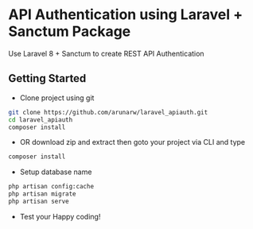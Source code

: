 # API Authentication using Laravel + Sanctum Package
Use Laravel 8 + Sanctum to create REST API Authentication

## Getting Started

- Clone project using git

```bash
git clone https://github.com/arunarw/laravel_apiauth.git
cd laravel_apiauth
composer install
```

* OR download zip and extract then goto your project via CLI and type

```bash
composer install
```

* Setup database name

```bash
php artisan config:cache
php artisan migrate
php artisan serve
```

* Test your
Happy coding!
